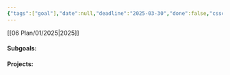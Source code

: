 ```yaml
---
{"tags":["goal"],"date":null,"deadline":"2025-03-30","done":false,"cssclasses":["daily","page-cyan","Wednesday"],"dg-publish":true,"permalink":"/06-plan/05/02/key-shot/","contentClasses":"daily page-cyan Wednesday","dgPassFrontmatter":true,"noteIcon":"","created":"2025-01-21T01:20:17.392+10:00","updated":"2025-01-21T16:22:09.614+10:00"}
---
```


[[06 Plan/01/2025\|2025]]
#### Subgoals:

#### Projects:

